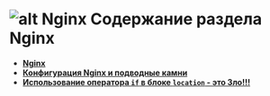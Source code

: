 ![alt Nginx](https://raw.github.com/uran1980/my-blog/master/Nginx/images/nginx-logo.png)
Содержание раздела Nginx
========================
* **[Nginx](https://github.com/uran1980/my-blog/blob/master/Nginx/nginx.md)**
* **[Конфигурация Nginx и подводные камни](https://github.com/uran1980/my-blog/blob/master/Nginx/nginx-pitfalls.md)**
* **[Использование оператора `if` в блоке `location` - это Зло!!!](https://github.com/uran1980/my-blog/blob/master/Nginx/if-in-location-is-evil.md)**
